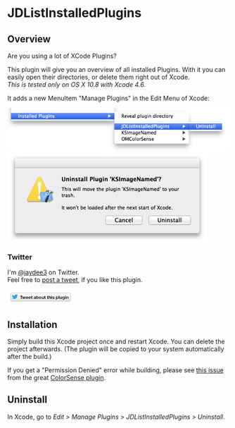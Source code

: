 # JDListInstalledPlugins

## Overview

Are you using a lot of XCode Plugins?

This plugin will give you an overview of all installed Plugins. With it you can easily open their directories, or delete them right out of Xcode.  
*This is tested only on OS X 10.8 with Xcode 4.6.*

It adds a new MenuItem "Manage Plugins" in the Edit Menu of Xcode:

![Screenshot](assets/screenshot1.png "Screenshot")
![Screenshot](assets/screenshot2.png "Screenshot")

### Twitter

I'm [@jaydee3](http://twitter.com/jaydee3) on Twitter.  
Feel free to [post a tweet](https://twitter.com/intent/tweet?button_hashtag=JDListInstalledPlugins&text=This%20plugin%20manages%20Xcode%20plugins!%20Easy%20installing%20and%20uninstalling%20for%20plugins!%20https%3A%2F%2Fgithub.com%2Fjaydee3%2FJDListInstalledPlugins&via=jaydee3), if you like this plugin.  

[![TweetButton](assets/tweetbutton.png "Tweet")](https://twitter.com/intent/tweet?button_hashtag=JDListInstalledPlugins&text=This%20plugin%20manages%20Xcode%20plugins!%20Easy%20installing%20and%20uninstalling%20for%20plugins!%20https%3A%2F%2Fgithub.com%2Fjaydee3%2FJDListInstalledPlugins&via=jaydee3)

## Installation

Simply build this Xcode project once and restart Xcode. You can delete the project afterwards. (The plugin will be copied to your system automatically after the build.)

If you get a "Permission Denied" error while building, please see [this issue](https://github.com/omz/ColorSense-for-Xcode/issues/1) from the great [ColorSense plugin](https://github.com/omz/ColorSense-for-Xcode/).


## Uninstall

In Xcode, go to *Edit > Manage Plugins > JDListInstalledPlugins > Uninstall*.


